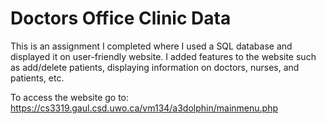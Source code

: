 # Doctors Office Clinic Data

This is an assignment I completed where I used a SQL database and displayed it on user-friendly website. I added features to the website such as add/delete patients, displaying information on doctors, nurses, and patients, etc.

To access the website go to: https://cs3319.gaul.csd.uwo.ca/vm134/a3dolphin/mainmenu.php
